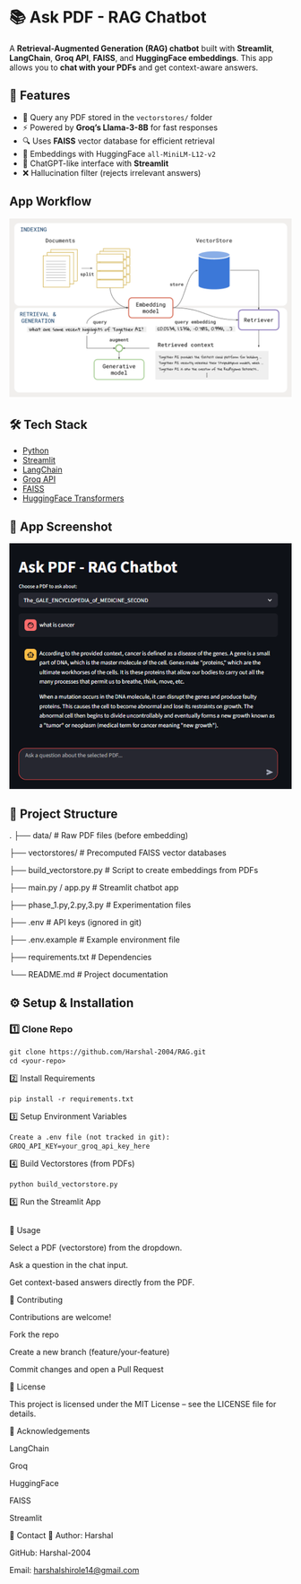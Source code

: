 # 📚 Ask PDF - RAG Chatbot
A **Retrieval-Augmented Generation (RAG) chatbot** built with **Streamlit**, **LangChain**, **Groq API**, **FAISS**, and **HuggingFace embeddings**. This app allows you to **chat with your PDFs** and get context-aware answers.

## 🚀 Features
- 📄 Query any PDF stored in the `vectorstores/` folder  
- ⚡ Powered by **Groq’s Llama-3-8B** for fast responses  
- 🔍 Uses **FAISS** vector database for efficient retrieval  
- 🧠 Embeddings with HuggingFace `all-MiniLM-L12-v2`  
- 🎨 ChatGPT-like interface with **Streamlit**  
- ❌ Hallucination filter (rejects irrelevant answers)

##  App Workflow 

![App UI](assets/RAG_WORKING.webp)


## 🛠️ Tech Stack
- [Python](https://www.python.org/)  
- [Streamlit](https://streamlit.io/)  
- [LangChain](https://www.langchain.com/)  
- [Groq API](https://groq.com/)  
- [FAISS](https://faiss.ai/)  
- [HuggingFace Transformers](https://huggingface.co/)  

## 📸 App Screenshot

![App_UI](assets/Screenshot.png)

## 📂 Project Structure

.
├── data/ # Raw PDF files (before embedding)

├── vectorstores/ # Precomputed FAISS vector databases

├── build_vectorstore.py # Script to create embeddings from PDFs

├── main.py / app.py # Streamlit chatbot app

├── phase_1.py,2.py,3.py # Experimentation files

├── .env # API keys (ignored in git)

├── .env.example # Example environment file

├── requirements.txt # Dependencies

└── README.md # Project documentation



## ⚙️ Setup & Installation
### 1️⃣ Clone Repo
```
git clone https://github.com/Harshal-2004/RAG.git
cd <your-repo>
```
2️⃣ Install Requirements
```
pip install -r requirements.txt
```
3️⃣ Setup Environment Variables
```
Create a .env file (not tracked in git):
GROQ_API_KEY=your_groq_api_key_here
```
4️⃣ Build Vectorstores (from PDFs)
```
python build_vectorstore.py
```
5️⃣ Run the Streamlit App
```streamlit run main.py
```

🎯 Usage

Select a PDF (vectorstore) from the dropdown.

Ask a question in the chat input.

Get context-based answers directly from the PDF.



🤝 Contributing

Contributions are welcome!

Fork the repo

Create a new branch (feature/your-feature)

Commit changes and open a Pull Request



📜 License

This project is licensed under the MIT License – see the LICENSE file for details.

🙌 Acknowledgements

LangChain

Groq

HuggingFace

FAISS

Streamlit



📧 Contact
👤 Author: Harshal

GitHub: Harshal-2004

Email: harshalshirole14@gmail.com 



